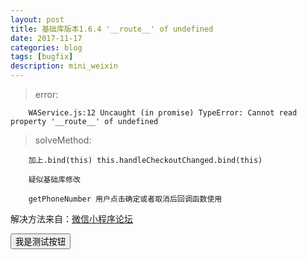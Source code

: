 ```yaml
---
layout: post
title: 基础库版本1.6.4 '__route__' of undefined
date: 2017-11-17
categories: blog
tags: [bugfix]
description: mini_weixin
---
```

<script type="text/javascript" src="https://res.wx.qq.com/open/js/jweixin-1.3.0.js"></script>
>error:

        WAService.js:12 Uncaught (in promise) TypeError: Cannot read property '__route__' of undefined

>solveMethod:

        加上.bind(this) this.handleCheckoutChanged.bind(this)
        
        疑似基础库修改

        getPhoneNumber 用户点击确定或者取消后回调函数使用

解决方法来自：<a href="https://developers.weixin.qq.com/blogdetail?action=get_post_info&docid=5b821348ef82478527d8fdcf3af5f207&highline=__route__&token=226821302&lang=zh_CN">微信小程序论坛</a>
<script type="text/javascript">
function btnclick (){
    wx.miniProgram.navigateTo({ur: '../index/index'})
}

</script>
<button onclick='btnclick'>我是测试按钮</button>
<script type="text/javascript">
console.log(window.__wxjs_environment === 'miniprogram')
</script>
